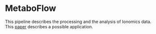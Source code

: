 # MetaboFlow
This pipeline describes the processing and the analysis of Ionomics data. This [paper](https://arxiv.org/abs/1910.14191) describes a possible application.
